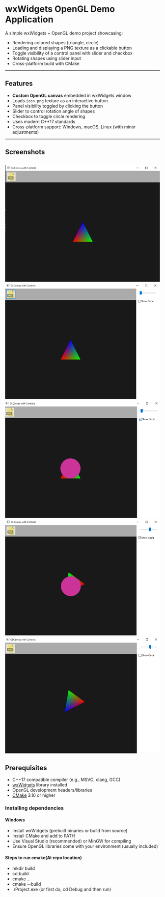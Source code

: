 # wxWidgets OpenGL Demo Application

A simple wxWidgets + OpenGL demo project showcasing:

- Rendering colored shapes (triangle, circle)
- Loading and displaying a PNG texture as a clickable button
- Toggle visibility of a control panel with slider and checkbox
- Rotating shapes using slider input
- Cross-platform build with CMake

---

## Features

- **Custom OpenGL canvas** embedded in wxWidgets window
- Loads `icon.png` texture as an interactive button
- Panel visibility toggled by clicking the button
- Slider to control rotation angle of shapes
- Checkbox to toggle circle rendering
- Uses modern C++17 standards
- Cross-platform support: Windows, macOS, Linux (with minor adjustments)

---

## Screenshots

![](ScreenShots/OpenGL1.png)
![](ScreenShots/OpenGL2.png)
![](ScreenShots/OpenGL3.png)
![](ScreenShots/OpenGL4.png)
![](ScreenShots/OpenGL5.png)
---



## Prerequisites

- C++17 compatible compiler (e.g., MSVC, clang, GCC)
- [wxWidgets](https://www.wxwidgets.org/) library installed
- OpenGL development headers/libraries
- [CMake](https://cmake.org/) 3.10 or higher

### Installing dependencies

#### Windows

- Install wxWidgets (prebuilt binaries or build from source)
- Install CMake and add to PATH
- Use Visual Studio (recommended) or MinGW for compiling
- Ensure OpenGL libraries come with your environment (usually included)

#### Steps to run cmake(At repo location)
- mkdir build
- cd build
- cmake ..
- cmake --build 
- .\Project.exe (or first do, cd Debug and then run)
